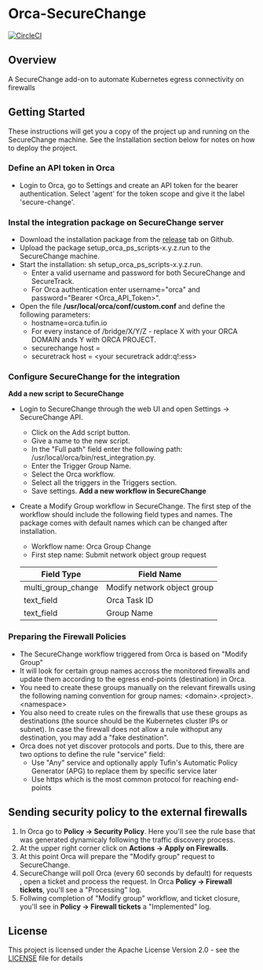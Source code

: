 
# Orca-SecureChange

[![CircleCI](https://circleci.com/gh/Tufin/orca-securechange.svg?style=svg)](https://circleci.com/gh/Tufin/orca-securechange)

## Overview
A SecureChange add-on to automate Kubernetes egress connectivity on firewalls


## Getting Started

These instructions will get you a copy of the project up and running on the SecureChange machine. 
See the Installation section below for notes on how to deploy the project.

### Define an API token in Orca

* Login to Orca, go to Settings and create an API token for the bearer authentication. Select 'agent' for the token scope and give it the label 'secure-change'.

### Instal the integration package on SecureChange server

* Download the installation package from the [release](https://github.com/Tufin/orca-securechange/releases) tab on Github.
* Upload the package setup_orca_ps_scripts-x.y.z.run to the SecureChange machine.
* Start the installation: sh setup_orca_ps_scripts-x.y.z.run. 
    * Enter a valid username and password for both SecureChange and SecureTrack.
    * For Orca authentication enter username="orca" and password="Bearer <Orca_API_Token>".
* Open the file **/usr/local/orca/conf/custom.conf** and define the following parameters:
    * hostname=orca.tufin.io
    * For every instance of /bridge/X/Y/Z - replace X with your ORCA DOMAIN ands Y with ORCA PROJECT.
    * securechange host = <your securechange address>
    * securetrack host = <your securetrack addr:q!:ess>

### Configure SecureChange for the integration

**Add a new script to SecureChange**

* Login to SecureChange through the web UI and open Settings -> SecureChange API.
    * Click on the Add script button.
    * Give a name to the new script.
    * In the "Full path" field enter the following path: /usr/local/orca/bin/rest_integration.py.
    * Enter the Trigger Group Name.
    * Select the Orca workflow.
    * Select all the triggers in the Triggers section.
    * Save settings.
**Add a new workflow in SecureChange**   

* Create a Modify Group workflow in SecureChange. The first step of the workflow should include the following 
field types and names. The package comes with default names which can be changed after installation.

    * Workflow name: Orca Group Change
    * First step name: Submit network object group request

    | Field Type         | Field Name                   |
    | ----------         | ----------                   |
    | multi_group_change | Modify network object group  |
    | text_field         | Orca Task ID                 |
    | text_field         | Group Name                   |
    
### Preparing the Firewall Policies

* The SecureChange workflow triggered from Orca is based on "Modify Group"
* It will look for certain group names accross the monitored firewalls and update them according to the egress end-points (destination) in Orca.
* You need to create these groups manually on the relevant firewalls using the following naming convention for group names: &lt;domain&gt;.&lt;project&gt;.&lt;namespace&gt; 
* You also need to create rules on the firewalls that use these groups as destinations (the source should be the Kubernetes cluster IPs or subnet).
In case the firewall does not allow a rule withoput any destination, you may add a "fake destination".
* Orca does not yet discover protocols and ports. Due to this, there are two options to define the rule "service" field:
    * Use "Any" service and optionally apply Tufin's Automatic Policy Generator (APG) to replace them by specific service later
    * Use https which is the most common protocol for reaching end-points

## Sending security policy to the external firewalls

1. In Orca go to **Policy -> Security Policy**. Here you'll see the rule base that was generated dynamicaly following the traffic discovery process.
2. At the upper right corner click on **Actions -> Apply on Firewalls**.
3. At this point Orca will prepare the "Modify group" request to SecureChange.
4. SecureChange will poll Orca (every 60 seconds by default) for requests , open a ticket and process the request. In Orca **Policy -> Firewall tickets**, you'll see a "Processing" log.
5. Follwing completion of "Modify group" workflow, and ticket closure, you'll see in **Policy -> Firewall tickets** a "Implemented" log.

## License

This project is licensed under the Apache License Version 2.0 - see the [LICENSE](LICENSE) file for details
